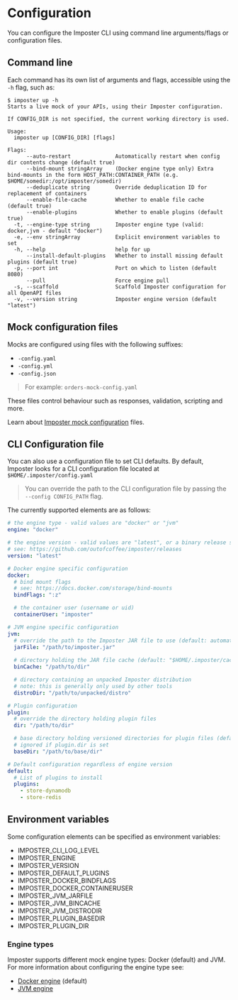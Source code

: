 # Configuration

You can configure the Imposter CLI using command line arguments/flags or configuration files.

## Command line

Each command has its own list of arguments and flags, accessible using the `-h` flag, such as:

```
$ imposter up -h
Starts a live mock of your APIs, using their Imposter configuration.

If CONFIG_DIR is not specified, the current working directory is used.

Usage:
  imposter up [CONFIG_DIR] [flags]

Flags:
      --auto-restart              Automatically restart when config dir contents change (default true)
      --bind-mount stringArray    (Docker engine type only) Extra bind-mounts in the form HOST_PATH:CONTAINER_PATH (e.g. $HOME/somedir:/opt/imposter/somedir)
      --deduplicate string        Override deduplication ID for replacement of containers
      --enable-file-cache         Whether to enable file cache (default true)
      --enable-plugins            Whether to enable plugins (default true)
  -t, --engine-type string        Imposter engine type (valid: docker,jvm - default "docker")
  -e, --env stringArray           Explicit environment variables to set
  -h, --help                      help for up
      --install-default-plugins   Whether to install missing default plugins (default true)
  -p, --port int                  Port on which to listen (default 8080)
      --pull                      Force engine pull
  -s, --scaffold                  Scaffold Imposter configuration for all OpenAPI files
  -v, --version string            Imposter engine version (default "latest")
```

## Mock configuration files

Mocks are configured using files with the following suffixes:

* `-config.yaml`
* `-config.yml`
* `-config.json`

> For example: `orders-mock-config.yaml`

These files control behaviour such as responses, validation, scripting and more.

Learn about [Imposter mock configuration](https://docs.imposter.sh/configuration/) files.

## CLI Configuration file

You can also use a configuration file to set CLI defaults. By default, Imposter looks for a CLI configuration file located at `$HOME/.imposter/config.yaml`

> You can override the path to the CLI configuration file by passing the `--config CONFIG_PATH` flag.

The currently supported elements are as follows:

```yaml
# the engine type - valid values are "docker" or "jvm"
engine: "docker"

# the engine version - valid values are "latest", or a binary release such as "2.0.1"
# see: https://github.com/outofcoffee/imposter/releases
version: "latest"

# Docker engine specific configuration
docker:
  # bind mount flags
  # see: https://docs.docker.com/storage/bind-mounts
  bindFlags: ":z"

  # the container user (username or uid)
  containerUser: "imposter"

# JVM engine specific configuration
jvm:
  # override the path to the Imposter JAR file to use (default: automatically generated)
  jarFile: "/path/to/imposter.jar"
  
  # directory holding the JAR file cache (default: "$HOME/.imposter/cache")
  binCache: "/path/to/dir"

  # directory containing an unpacked Imposter distribution
  # note: this is generally only used by other tools
  distroDir: "/path/to/unpacked/distro"

# Plugin configuration
plugin:
  # override the directory holding plugin files
  dir: "/path/to/dir"

  # base directory holding versioned directories for plugin files (default: "$HOME/.imposter/plugins")
  # ignored if plugin.dir is set
  baseDir: "/path/to/base/dir"

# Default configuration regardless of engine version
default:
  # List of plugins to install
  plugins:
    - store-dynamodb
    - store-redis
```

## Environment variables

Some configuration elements can be specified as environment variables:

- IMPOSTER_CLI_LOG_LEVEL
- IMPOSTER_ENGINE
- IMPOSTER_VERSION
- IMPOSTER_DEFAULT_PLUGINS
- IMPOSTER_DOCKER_BINDFLAGS
- IMPOSTER_DOCKER_CONTAINERUSER
- IMPOSTER_JVM_JARFILE
- IMPOSTER_JVM_BINCACHE
- IMPOSTER_JVM_DISTRODIR
- IMPOSTER_PLUGIN_BASEDIR
- IMPOSTER_PLUGIN_DIR

### Engine types

Imposter supports different mock engine types: Docker (default) and JVM. For more information about configuring the engine type see:

- [Docker engine](./docker_engine.md) (default)
- [JVM engine](./jvm_engine.md)
